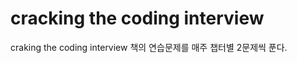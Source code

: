 cracking the coding interview
===========================
craking the coding interview 책의 연습문제를 매주 챕터별 2문제씩 푼다.

